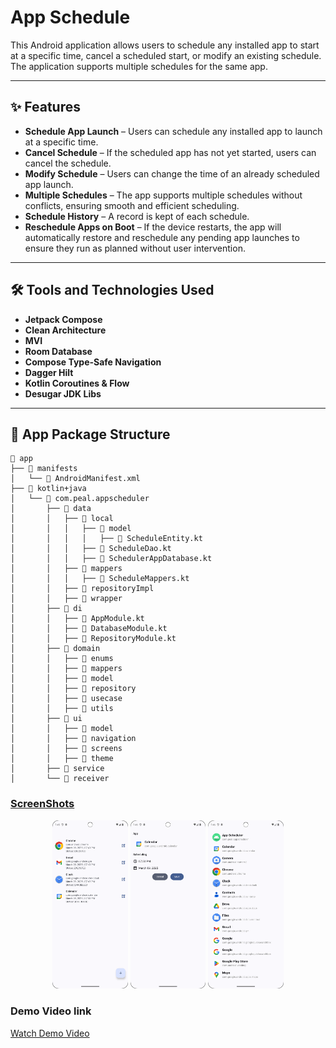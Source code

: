 # **App Schedule**

This Android application allows users to schedule any installed app to start at a specific time, cancel a scheduled start, or modify an existing schedule. The application supports multiple schedules for the same app.

---

## **✨ Features**

- **Schedule App Launch** – Users can schedule any installed app to launch at a specific time.
- **Cancel Schedule** – If the scheduled app has not yet started, users can cancel the schedule.
- **Modify Schedule** – Users can change the time of an already scheduled app launch.
- **Multiple Schedules** – The app supports multiple schedules without conflicts, ensuring smooth and efficient scheduling.
- **Schedule History** – A record is kept of each schedule.
- **Reschedule Apps on Boot** – If the device restarts, the app will automatically restore and reschedule any pending app launches to ensure they run as planned without user intervention.

---

## **🛠 Tools and Technologies Used**

- **Jetpack Compose**
- **Clean Architecture**
- **MVI**
- **Room Database**
- **Compose Type-Safe Navigation**
- **Dagger Hilt**
- **Kotlin Coroutines & Flow**
- **Desugar JDK Libs**

---

## **📂 App Package Structure**

```plaintext
📂 app
├── 📂 manifests
│   └── 📄 AndroidManifest.xml
├── 📂 kotlin+java
│   └── 📂 com.peal.appscheduler
│       ├── 📂 data
│       │   ├── 📂 local
│       │   │   ├── 📂 model
│       │   │   │   ├── 📝 ScheduleEntity.kt
│       │   │   ├── 📝 ScheduleDao.kt
│       │   │   ├── 📝 SchedulerAppDatabase.kt
│       │   ├── 📂 mappers
│       │   │   ├── 📝 ScheduleMappers.kt
│       │   ├── 📂 repositoryImpl
│       │   ├── 📂 wrapper
│       ├── 📂 di
│       │   ├── 📝 AppModule.kt
│       │   ├── 📝 DatabaseModule.kt
│       │   ├── 📝 RepositoryModule.kt
│       ├── 📂 domain
│       │   ├── 📂 enums
│       │   ├── 📂 mappers
│       │   ├── 📂 model
│       │   ├── 📂 repository
│       │   ├── 📂 usecase
│       │   ├── 📂 utils
│       ├── 📂 ui
│       │   ├── 📂 model
│       │   ├── 📂 navigation
│       │   ├── 📂 screens
│       │   ├── 📂 theme
│       ├── 📂 service
│       └── 📂 receiver

```

### **<u>ScreenShots</u>**
<p align="center"> <img src="screenshots/img1.png" alt="Screenshot 1" width="24%"/> <img src="screenshots/img2.png" alt="Screenshot 2" width="24%"/> <img src="screenshots/img3.png" alt="Screenshot 3" width="24%"/> </p>


### **Demo Video link**
[Watch Demo Video](https://drive.google.com/file/d/1DuLzio6waWi4rietamQvxkGViri4b7dE/view?usp=sharing)

